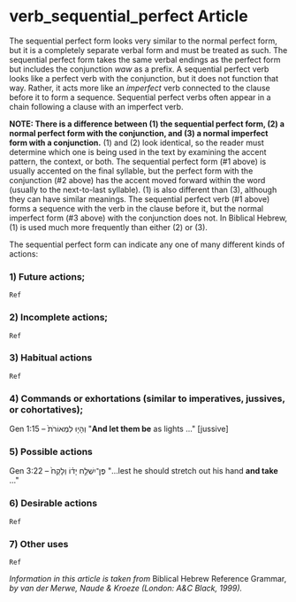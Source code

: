 # verb_sequential_perfect Article
The sequential perfect form looks very similar to the normal perfect form, but it is a completely separate verbal form and must be treated as such. The sequential perfect form takes the same verbal endings as the perfect form but includes the conjunction *waw* as a prefix. A sequential perfect verb looks like a perfect verb with the conjunction, but it does not function that way. Rather, it acts more like an *imperfect* verb connected to the clause before it to form a sequence. Sequential perfect verbs often appear in a chain following a clause with an imperfect verb.

**NOTE: There is a difference between (1) the sequential perfect form, (2) a normal perfect form with the conjunction, and (3) a normal imperfect form with a conjunction.** (1) and (2) look identical, so the reader must determine which one is being used in the text by examining the accent pattern, the context, or both.  The sequential perfect form (#1 above) is usually accented on the final syllable, but the perfect form with the conjunction (#2 above) has the accent moved forward within the word (usually to the next-to-last syllable). (1) is also different than (3), although they can have similar meanings.  The sequential perfect verb (#1 above) forms a sequence with the verb in the clause before it, but the normal imperfect form (#3 above) with the conjunction does not. In Biblical Hebrew, (1) is used much more frequently than either (2) or (3).

The sequential perfect form can indicate any one of many different kinds of actions:

### **1) Future actions;**

    Ref
    
### **2) Incomplete actions;**

    Ref

### **3) Habitual actions**

    Ref
    
### **4) Commands or exhortations (similar to imperatives, jussives, or cohortatives);**

Gen 1:15 –  וְהָי֤וּ לִמְאוֹרֹת֙   "**And let them be** as lights ..." [jussive]


### **5) Possible actions**

Gen 3:22 –  פֶּן־יִשְׁלַ֣ח יָד֗וֹ וְלָקַח֙  "...lest he should stretch out his hand **and take** ..."  


### **6) Desirable actions**

    Ref

### **7) Other uses**

    Ref


*Information in this article is taken from* Biblical Hebrew Reference Grammar, *by van der Merwe, Naude & Kroeze (London: A&C Black, 1999).*
  